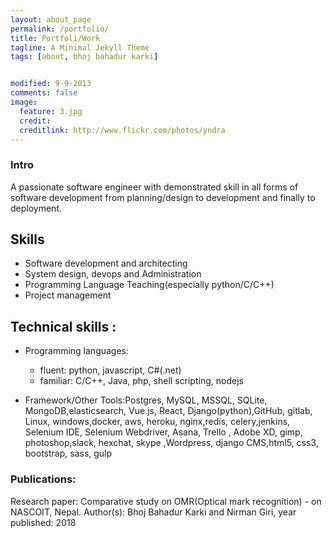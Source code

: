 ```yaml
---
layout: about_page
permalink: /portfolio/
title: Portfoli/Work
tagline: A Minimal Jekyll Theme
tags: [about, bhoj bahadur karki]


modified: 9-9-2013
comments: false
image:
  feature: 3.jpg
  credit: 
  creditlink: http://www.flickr.com/photos/yndra
---
```


<!-- ## Portfoli/Works -->
<!-- #### Web application
- [Pustakalaya.org](https://pustakalaya.org/en/)
- PythonSpark.com
- Dhuni.io

#### Desktop application
- Iot/realtime based Psychometric chart
- Pressure-Enthalpy Chart(PH chart)  -->


### Intro
A passionate software engineer with demonstrated skill in all forms of software development from planning/design to development and finally to deployment.


## Skills 
- Software development and architecting   
- System design, devops and Administration
- Programming Language Teaching(especially python/C/C++)  
- Project management    

## Technical skills :
- Programming languages​:
  - fluent: ​python, javascript, C#(.net)
  - familiar: C/C++, ​Java, php, shell scripting, nodejs

- Framework/Other Tools:​​Postgres, MySQL, MSSQL, SQLite, MongoDB,elasticsearch, Vue.js, React, Django(python),GitHub, gitlab,​Linux, windows​,docker, aws,      heroku, nginx,redis, celery​, ​jenkins,​Selenium IDE, Selenium Webdriver,
  ​Asana, Trello​ , Adobe XD, gimp, photoshop​,slack, hexchat, skype​ ,​Wordpress, django CMS​,html5, css3, bootstrap, sass, gulp​ 


### Publications:
Research paper: Comparative study on OMR(Optical mark recognition) - on NASCOIT, Nepal. Author(s): Bhoj Bahadur Karki and Nirman Giri, year published: 2018